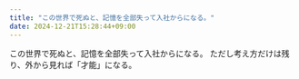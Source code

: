 ```yaml
---
title: "この世界で死ぬと、記憶を全部失って入社からになる。"
date: 2024-12-21T15:28:44+09:00
---
```

この世界で死ぬと、記憶を全部失って入社からになる。
ただし考え方だけは残り、外から見れば「才能」になる。
